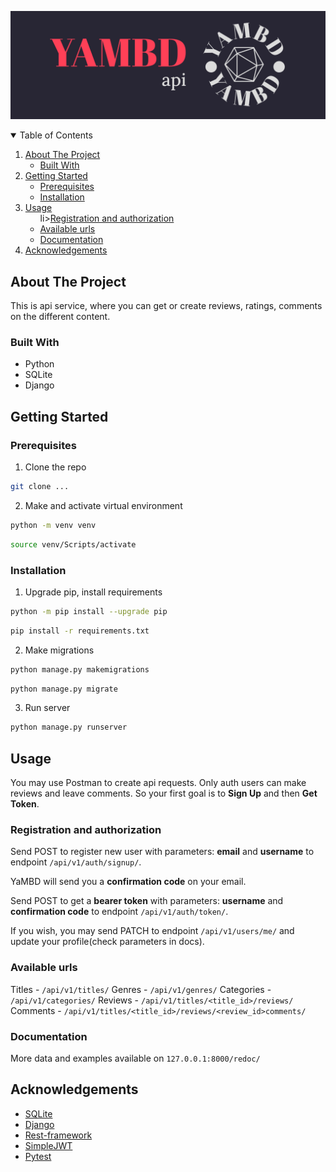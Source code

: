 ![plot](api_yamdb/static/img/yambd-high-resolution-color-logo.png)

<!-- TABLE OF CONTENTS -->
<details open="open">
  <summary>Table of Contents</summary>
  <ol>
    <li>
      <a href="#about-the-project">About The Project</a>
      <ul>
        <li><a href="#built-with">Built With</a></li>
      </ul>
    </li>
    <li>
      <a href="#getting-started">Getting Started</a>
      <ul>
        <li><a href="#prerequisites">Prerequisites</a></li>
        <li><a href="#installation">Installation</a></li>
      </ul>
    </li>
    <li>
        <a href="#usage">Usage</a>
        <ul>
            li><a href="registration and authorization">Registration and authorization</a></li>
            <li><a href="#available_urls">Available urls</a></li>
            <li><a href="#database_requests">Documentation</a></li>
        </ul>
    </li>
    <li><a href="#acknowledgements">Acknowledgements</a></li>
  </ol>
</details>

## About The Project
This is api service, where you can get or create reviews, ratings, comments on the different content.

### Built With
* Python
* SQLite
* Django

## Getting Started

### Prerequisites
1. Clone the repo
  ```sh
  git clone ...
  ```

2. Make and activate virtual environment
  ```sh
  python -m venv venv
  ```
  ```sh
  source venv/Scripts/activate
  ```

### Installation

1. Upgrade pip, install requirements
  ```sh
  python -m pip install --upgrade pip
  ```
  ```sh
  pip install -r requirements.txt
  ```

2. Make migrations
  ```sh
  python manage.py makemigrations
  ```
  ```sh
  python manage.py migrate
  ```

3. Run server
  ```sh
  python manage.py runserver
  ```

## Usage

You may use Postman to create api requests.
Only auth users can make reviews and leave comments.
So your first goal is to **Sign Up** and then **Get Token**.

### Registration and authorization

Send POST to register new user with parameters:
**email** and **username** to endpoint ```/api/v1/auth/signup/```.

YaMBD will send you a **confirmation code** on your email.

Send POST to get a **bearer token** with parameters:
**username** and **confirmation code** to endpoint ```/api/v1/auth/token/```.

If you wish, you may send PATCH to endpoint ```/api/v1/users/me/```
and update your profile(check parameters in docs).

### Available urls

Titles - ```/api/v1/titles/```
Genres - ```/api/v1/genres/```
Categories - ```/api/v1/categories/```
Reviews - ```/api/v1/titles/<title_id>/reviews/```
Comments - ```/api/v1/titles/<title_id>/reviews/<review_id>comments/```

### Documentation
  
More data and examples available on ```127.0.0.1:8000/redoc/```


<!-- ACKNOWLEDGEMENTS -->
## Acknowledgements
* [SQLite](https://www.sqlite.org/docs.html)
* [Django](https://django.fun/ru/docs/django/3.2/)
* [Rest-framework](https://www.django-rest-framework.org/)
* [SimpleJWT](https://django-rest-framework-simplejwt.readthedocs.io/en/latest/index.html)
* [Pytest](https://docs.pytest.org/en/7.2.x/)
